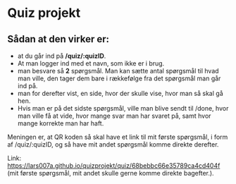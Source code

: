 # Quiz projekt

## Sådan at den virker er:

- at du går ind på **/quiz/:quizID**.
- At man logger ind med et navn, som ikke er i brug.
- man besvare så **2** spørgsmål. Man kan sætte antal spørgsmål til hvad man ville, den tager dem bare i rækkefølge fra det spørgsmål man går ind på.
- man for derefter vist, en side, hvor der skulle vise, hvor man så skal gå hen.
- Hvis man er på det sidste spørgsmål, ville man blive sendt til /done, hvor man ville få at vide, hvor mange svar man har svaret på, samt hvor mange korrekte man har haft.

Meningen er, at QR koden så skal have et link til mit første spørgsmål, i form af /quiz/:quizID, og så have mit andet spørgsmål komme direkte derefter.

Link: https://lars007a.github.io/quizprojekt/quiz/68bebbc66e35789ca4cd404f (mit første spørgsmål, mit andet skulle gerne komme direkte bagefter.).

